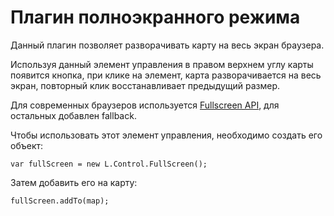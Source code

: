 Плагин полноэкранного режима
====================================

Данный плагин позволяет разворачивать карту на весь экран браузера. 

Используя данный элемент управления в правом верхнем углу карты появится кнопка, при клике на элемент, карта разворачивается на весь экран, повторный клик восстанавливает предыдущий размер.

Для современных браузеров используется [Fullscreen API](http://www.w3.org/TR/fullscreen/), для остальных добавлен fallback.

Чтобы использовать этот элемент управления, необходимо создать его объект:

   `var fullScreen = new L.Control.FullScreen();`

Затем добавить его на карту:

  `fullScreen.addTo(map);`
